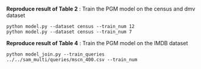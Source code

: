 **Reproduce result of Table 2** : Train the PGM model on the census and dmv dataset
```
python model.py --dataset census --train_num 12
python model.py --dataset census --train_num 7
```

**Reproduce result of Table 4** : Train the PGM model on the IMDB dataset
```
python model_join.py --train_queries ../../sam_multi/queries/mscn_400.csv --train_num
```
